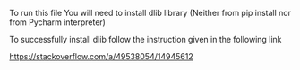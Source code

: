 To run this file 
You will need to install dlib library (Neither from pip install nor from Pycharm interpreter)


To successfully install dlib follow the instruction given in the following link

https://stackoverflow.com/a/49538054/14945612
